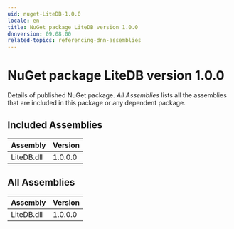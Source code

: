 ```yaml
---
uid: nuget-LiteDB-1.0.0
locale: en
title: NuGet package LiteDB version 1.0.0
dnnversion: 09.08.00
related-topics: referencing-dnn-assemblies
---
```


# NuGet package LiteDB version 1.0.0
Details of published NuGet package.
*All Assemblies* lists all the assemblies that are included in this package or any dependent package.

## Included Assemblies

|Assembly|Version|
|---|---|
|LiteDB.dll|1.0.0.0|

## All Assemblies

|Assembly|Version|
|---|---|
|LiteDB.dll|1.0.0.0|

